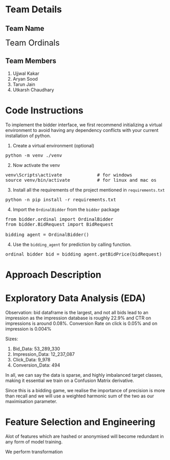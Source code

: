 # Team Details
## **Team Name**
<div style="font-size:25px;">
    Team Ordinals
</div>

## **Team Members**
1. Ujjwal Kakar
2. Aryan Sood
3. Tarun Jain
4. Utkarsh Chaudhary

# Code Instructions

To implement the bidder interface, we first recommend initializing a virtual environment to avoid having any dependency conflicts with your current installation of python.
1. Create a virtual environment (optional)
<pre>
python -m venv ./venv
</pre>
2. Now activate the venv
<pre>
venv\Scripts\activate             # for windows
source venv/bin/activate          # for linux and mac os
</pre>
3. Install all the requirements of the project mentioned in ```requirements.txt```
<pre>
python -n pip install -r requirements.txt
</pre>
4. Import the ```OrdinalBidder``` from the ```bidder``` package
<pre>
from bidder.ordinal import OrdinalBidder
from bidder.BidRequest import BidRequest

bidding_agent = OrdinalBidder()
</pre>

4. Use the ```bidding_agent``` for prediction by calling function.
<pre>
ordinal_bidder_bid = bidding_agent.getBidPrice(bidRequest)
</pre>

# Approach Description




# Exploratory Data Analysis (EDA)

Observation: bid dataframe is the largest, and not all bids lead to an impression as the impression database is roughly 22.9% and CTR on impressions is around 0.08%. Conversion Rate on click is 0.05% and on impression is 0.004% 

Sizes:
1. Bid_Data: 53_289_330
2. Impression_Data: 12_237_087
3. Click_Data: 9_978
4. Conversion_Data: 494

In all, we can say the data is sparse, and highly imbalanced target classes, making it essential we train on a Confusion Matrix derivative.

Since this is a bidding game, we realise the importance of precision is more than recall and we will use a weighted harmonic sum of the two as our maximisation parameter.

## 


# Feature Selection and Engineering
Alot of features which are hashed or anonymised will become redundant in any form of model training.

We perform transformation